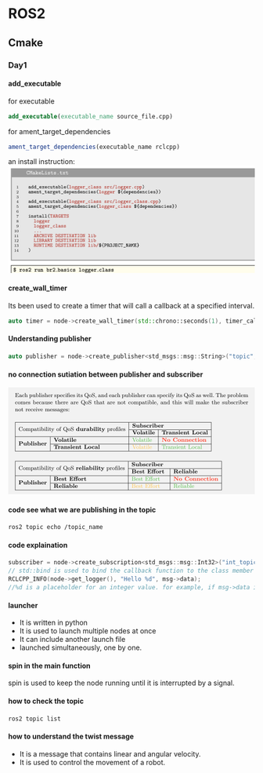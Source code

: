 # ROS2

## Cmake
### Day1 
#### add_executable
for executable 
```cmake
add_executable(executable_name source_file.cpp)
```
for ament_target_dependencies
```cmake
ament_target_dependencies(executable_name rclcpp)
```

an install instruction:
![](images/2024-05-02-19-55-53.png)

#### create_wall_timer
Its been used to create a timer that will call a callback at a specified interval.
```cpp
auto timer = node->create_wall_timer(std::chrono::seconds(1), timer_callback);
```

#### Understanding publisher
```cpp
auto publisher = node->create_publisher<std_msgs::msg::String>("topic", rclcpp::QoS(10).transient_local().best_effort());
```

#### no connection sutiation between publisher and subscriber
![](images/2024-05-02-20-48-52.png)

#### code see what we are publishing in the topic
```bash
ros2 topic echo /topic_name
```

#### code explaination
```cpp
subscriber = node->create_subscription<std_msgs::msg::Int32>("int_topic", 10, std::bind(&MinimalSubscriber::topic_callback, this, _1));
// std::bind is used to bind the callback function to the class member function.
RCLCPP_INFO(node->get_logger(), "Hello %d", msg->data);
//%d is a placeholder for an integer value. for example, if msg->data is 42, the output will be "Hello 42"


```
#### launcher 
- It is written in python
- It is used to launch multiple nodes at once
- It can include another launch file
- launched simultaneously, one by one.

#### spin in the main function
spin is used to keep the node running until it is interrupted by a signal.

#### how to check the topic
```bash
ros2 topic list
```

#### how to understand the twist message
- It is a message that contains linear and angular velocity.
- It is used to control the movement of a robot.
  
